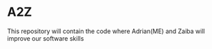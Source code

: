 # A2Z
This repository will contain the code where Adrian(ME) and Zaiba will improve our software skills
